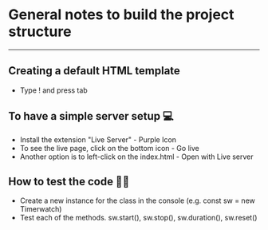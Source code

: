 <h1>General notes to build the project structure</h1>
<hr>

<h2>Creating a default HTML template</h2>
<ul>
    <li> Type ! and press tab</li>
</ul>

<h2>To have a simple server setup 💻</h2>
<ul>
    <li>Install the extension "Live Server" - Purple Icon</li>
    <li>To see the live page, click on the bottom icon - Go live</li>
    <li>Another option is to left-click on the index.html - Open with Live server </li>
</ul>

<h2>How to test the code 👩‍💻</h2>
<ul>
    <li>Create a new instance for the class in the console (e.g. const sw = new Timerwatch)</li>
    <li>Test each of the methods. sw.start(), sw.stop(), sw.duration(), sw.reset()</li>
</ul>